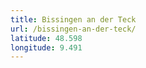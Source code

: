 ```yaml
---
title: Bissingen an der Teck
url: /bissingen-an-der-teck/
latitude: 48.598
longitude: 9.491
---
```

